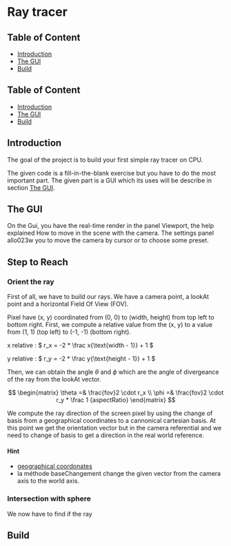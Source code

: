 # Ray tracer

## Table of Content

- [Introduction](#introduction)
- [The GUI](#the-gui)
- [Build](#build)

## Table of Content

- [Introduction](#introduction)
- [The GUI](#the-gui)
- [Build](#build)

## Introduction

The goal of the project is to build your first simple ray tracer on CPU.

The given code is a fill-in-the-blank exercise but you have to do the most important part. The given part is a GUI which its uses will be describe in section [The GUI](#the-gui).

## The GUI

On the Gui, you have the real-time render in the panel Viewport, the help explained How to move in the scene with the camera. The settings panel allo023w you to move the camera by cursor or to choose some preset.


## Step to Reach

### Orient the ray

First of all, we have to build our rays. We have a camera point, a lookAt point and a horizontal Field Of View (FOV).

Pixel have (x, y) coordinated from (0, 0) to (width, height) from top left to bottom right. First, we compute a relative value from the (x, y) to a value from (1, 1) (top left) to (-1, -1) (bottom right).

x relative : $
    r_x = -2 * \frac x{\text{width - 1}} + 1
$

y relative : $
    r_y = -2 * \frac y{\text{height - 1}} + 1
$

Then, we can obtain the angle $\theta$ and $\phi$ which are the angle of divergeance of the ray from the lookAt vector.

$$
\begin{matrix}
    \theta =& \frac{fov}2 \cdot r_x \\
    \phi =& \frac{fov}2 \cdot r_y * \frac 1 {aspectRatio}
\end{matrix}
$$

We compute the ray direction of the screen pixel by using the change of basis from a geographical coordinates to a cannonical cartesian basis. At this point we get the orientation vector but in the camera referential and we need to change of basis to get a direction in the real world reference.

#### Hint

- [geographical coordonates](https://fr.wikipedia.org/wiki/Coordonn%C3%A9es_sph%C3%A9riques#Convention_rayon-longitude-latitude)
- la méthode baseChangement change the given vector from the camera axis to the world axis.

### Intersection with sphere

We now have to find if the ray

## Build

